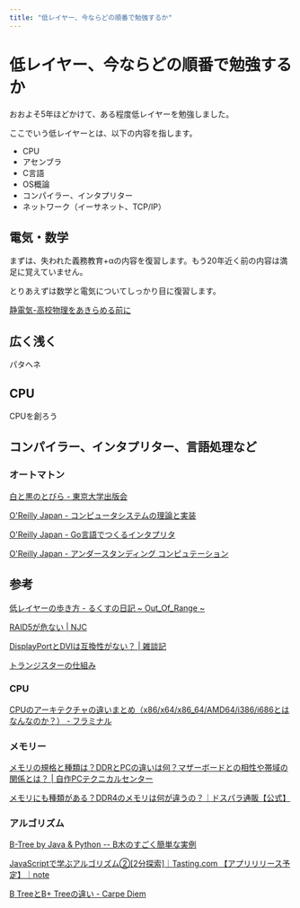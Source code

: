 ```yaml
---
title: "低レイヤー、今ならどの順番で勉強するか"
---
```


# 低レイヤー、今ならどの順番で勉強するか

おおよそ5年ほどかけて、ある程度低レイヤーを勉強しました。

ここでいう低レイヤーとは、以下の内容を指します。

- CPU
- アセンブラ
- C言語
- OS概論
- コンパイラー、インタプリター
- ネットワーク（イーサネット、TCP/IP）

## 電気・数学

まずは、失われた義務教育+αの内容を復習します。もう20年近く前の内容は満足に覚えていません。

とりあえずは数学と電気についてしっかり目に復習します。

[静電気-高校物理をあきらめる前に](https://www.yukimura-physics.com/entry/elemag-f01)

## 広く浅く

パタヘネ

## CPU

CPUを創ろう


## コンパイラー、インタプリター、言語処理など

### オートマトン

[白と黒のとびら - 東京大学出版会](http://www.utp.or.jp/book/b306519.html)

[O'Reilly Japan - コンピュータシステムの理論と実装](https://www.oreilly.co.jp/books/9784873117126/)

[O'Reilly Japan - Go言語でつくるインタプリタ](https://www.oreilly.co.jp/books/9784873118222/)

[O'Reilly Japan - アンダースタンディング コンピュテーション](https://www.oreilly.co.jp/books/9784873116976/)

## 参考

[低レイヤーの歩き方 - るくすの日記 ~ Out_Of_Range ~](https://rkx1209.hatenablog.com/entry/2016/12/25/141543)

[RAID5が危ない | NJC](https://www.g-cm3.com/?p=3471)

[DisplayPortとDVIは互換性がない？  |  雑談記](https://yuutosi.net/post-695/)

[トランジスターの仕組み](https://www.intel.co.jp/content/www/jp/ja/innovation/transworks.html)

### CPU

[CPUのアーキテクチャの違いまとめ（x86/x64/x86_64/AMD64/i386/i686とはなんなのか？） - フラミナル](https://blog.framinal.life/entry/2020/04/22/041548)

### メモリー

[メモリの規格と種類は？DDRとPCの違いは何？マザーボードとの相性や帯域の関係とは？ | 自作PCテクニカルセンター](https://jisakupc-technical.info/basic/memory/specification/)

[メモリにも種類がある？DDR4のメモリは何が違うの？｜ドスパラ通販【公式】](https://www.dospara.co.jp/5info/cts_str_parts_ddr4)

### アルゴリズム

[B-Tree by Java &amp; Python -- B木のすごく簡単な実例](http://wwwa.pikara.ne.jp/okojisan/b-tree/index.html)

[JavaScriptで学ぶアルゴリズム②[2分探索]｜Tasting.com 【アプリリリース予定】｜note](https://note.com/tasting/n/n6d746606c532)

[B TreeとB+ Treeの違い - Carpe Diem](https://christina04.hatenablog.com/entry/2017/05/17/190000)